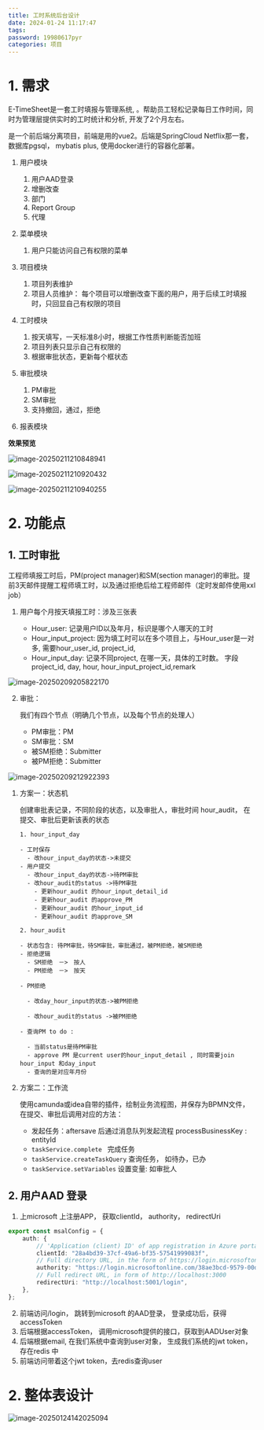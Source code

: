 ```yaml
---
title: 工时系统后台设计
date: 2024-01-24 11:17:47
tags:
password: 19980617pyr
categories: 项目
---
```


# 1. 需求 

E-TimeSheet是一套工时填报与管理系统, 。帮助员工轻松记录每日工作时间，同时为管理层提供实时的工时统计和分析, 开发了2个月左右。

是一个前后端分离项目，前端是用的vue2。后端是SpringCloud Netflix那一套， 数据库pgsql， mybatis plus, 使用docker进行的容器化部署。

1. 用户模块
   1. 用户AAD登录
   2. 增删改查
   3. 部门
   4. Report Group
   5. 代理 
2. 菜单模块
   1. 用户只能访问自己有权限的菜单
3. 项目模块
   1. 项⽬列表维护
   2. 项⽬⼈员维护： 每个项⽬可以增删改查下⾯的⽤户，⽤于后续⼯时填报时，只回显⾃⼰有权限的项⽬

1. 工时模块
   1. 按天填写，一天标准8小时，根据工作性质判断能否加班
   2. 项⽬列表只显示⾃⼰有权限的
   3. 根据审批状态，更新每个框状态
2. 审批模块
   1. PM审批
   2. SM审批
   3. 支持撤回，通过，拒绝
3. 报表模块

**效果预览**

![image-20250211210848941](https://panyuro.oss-cn-beijing.aliyuncs.com/image-20250211210848941.png)

![image-20250211210920432](https://panyuro.oss-cn-beijing.aliyuncs.com/image-20250211210920432.png)



![image-20250211210940255](https://panyuro.oss-cn-beijing.aliyuncs.com/image-20250211210940255.png)

# 2. 功能点

## 1. 工时审批

工程师填报工时后，PM(project manager)和SM(section manager)的审批。提前3天邮件提醒工程师填工时，以及通过拒绝后给工程师邮件（定时发邮件使用xxl job）

1. 用户每个月按天填报工时：涉及三张表

   - Hour_user: 记录用户ID以及年月，标识是哪个人哪天的工时
   - Hour_input_project: 因为填工时可以在多个项目上，与Hour_user是一对多, 需要hour_user_id, project_id, 
   - Hour_input_day: 记录不同project, 在哪一天，具体的工时数。 字段project_id, day, hour, hour_input_project_id,remark

   

![image-20250209205822170](https://panyuro.oss-cn-beijing.aliyuncs.com/image-20250209205822170.png)

2. 审批：

   我们有四个节点（明确几个节点，以及每个节点的处理人）

   - PM审批：PM
   - SM审批：SM
   - 被SM拒绝：Submitter
   - 被PM拒绝：Submitter

![image-20250209212922393](https://panyuro.oss-cn-beijing.aliyuncs.com/image-20250209212922393.png)

1. 方案一：状态机

   创建审批表记录，不同阶段的状态，以及审批人，审批时间 hour_audit， 在提交、审批后更新该表的状态

   ```
   1. hour_input_day
   
   - 工时保存
     - 改hour_input_day的状态->未提交
   - 用户提交
     - 改hour_input_day的状态->待PM审批
     - 改hour_audit的status ->待PM审批
       - 更新hour_audit 的hour_input_detail_id
       - 更新hour_audit 的approve_PM 
       - 更新hour_audit 的hour_input_id
       - 更新hour_audit 的approve_SM
   
   2. hour_audit
   
   - 状态包含: 待PM审批，待SM审批，审批通过，被PM拒绝，被SM拒绝
   - 拒绝逻辑
     - SM拒绝　－>　按人
     - PM拒绝　－>　按天
   
   - PM拒绝
   
     - 改day_hour_input的状态->被PM拒绝
   
     - 改hour_audit的status ->被PM拒绝
   
   - 查询PM to do : 
   
     - 当前status是待PM审批
     - approve PM 是current user的hour_input_detail , 同时需要join hour_input 和day_input
     - 查询的是对应年月份
   ```

   

2. 方案二：工作流

   使用camunda或idea自带的插件，绘制业务流程图，并保存为BPMN文件，在提交、审批后调用对应的方法：

   - 发起任务：aftersave 后通过消息队列发起流程 processBusinessKey : entityId
   - `taskService.complete ` 完成任务
   - `taskService.createTaskQuery` 查询任务， 如待办，已办
   - `taskService.setVariables` 设置变量: 如审批人

## 2. 用户AAD 登录

1. 上microsoft 上注册APP， 获取clientId， authority， redirectUri

```typescript
export const msalConfig = {
    auth: {
        // 'Application (client) ID' of app registration in Azure portal - this value is a GUID
        clientId: "28a4bd39-37cf-49a6-bf35-57541999083f",
        // Full directory URL, in the form of https://login.microsoftonline.com/<tenant-id>
        authority: "https://login.microsoftonline.com/38ae3bcd-9579-00d4-adda-b42e1495d55a",
        // Full redirect URL, in form of http://localhost:3000
        redirectUri: "http://localhost:5001/login",
    },
};
```



2. 前端访问/login， 跳转到microsoft 的AAD登录， 登录成功后，获得accessToken
3. 后端根据accessToken， 调用microsoft提供的接口，获取到AADUser对象
4. 后端根据email, 在我们系统中查询到user对象， 生成我们系统的jwt token， 存在redis 中
5. 前端访问带着这个jwt token，去redis查询user

# 2. 整体表设计

![image-20250124142025094](https://panyuro.oss-cn-beijing.aliyuncs.com/image-20250124142025094.png)

